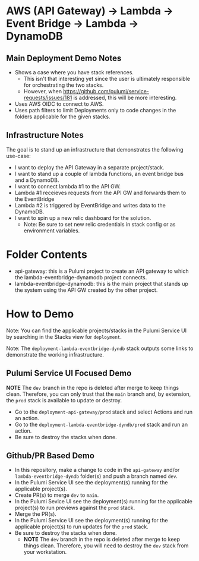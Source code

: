 # AWS (API Gateway) -> Lambda -> Event Bridge -> Lambda -> DynamoDB

## Main Deployment Demo Notes

* Shows a case where you have stack references.
  * This isn't that interesting yet since the user is ultimately responsible for orchestrating the two stacks.
  * However, when https://github.com/pulumi/service-requests/issues/181 is addressed, this will be more interesting.
* Uses AWS OIDC to connect to AWS.
* Uses path filters to limit Deployments only to code changes in the folders applicable for the given stacks.

## Infrastructure Notes

The goal is to stand up an infrastructure that demonstrates the following use-case:

- I want to deploy the API Gateway in a separate project/stack.
- I want to stand up a couple of lambda functions, an event bridge bus and a DynamoDB.
- I want to connect lambda #1 to the API GW.
- Lambda #1 receieves requests from the API GW and forwards them to the EventBridge
- Lambda #2 is triggered by EventBridge and writes data to the DynamoDB.
- I want to spin up a new relic dashboard for the solution.
  - Note: Be sure to set new relic credentials in stack config or as environment variables.

# Folder Contents

- api-gateway: this is a Pulumi project to create an API gateway to which the lambda-eventbridge-dynamodb project connects. 
- lambda-eventbridge-dynamodb: this is the main project that stands up the system using the API GW created by the other project.

# How to Demo

Note: You can find the applicable projects/stacks in the Pulumi Service UI by searching in the Stacks view for `deployment`.

Note: The `deployment-lambda-eventbridge-dyndb` stack outputs some links to demonstrate the working infrastructure.

## Pulumi Service UI Focused Demo

**NOTE** The `dev` branch in the repo is deleted after merge to keep things clean. Therefore, you can only trust that the `main` branch and, by extension, the `prod` stack is available to update or destroy.

* Go to the `deployment-api-gateway/prod` stack and select Actions and run an action.
* Go to the `deployment-lambda-eventbridge-dyndb/prod` stack and run an action.
* Be sure to destroy the stacks when done.

## Github/PR Based Demo

* In this repository, make a change to code in the `api-gateway` and/or `lambda-eventbridge-dyndb` folder(s) and push a branch named `dev`.
* In the Pulumi Service UI see the deployment(s) running for the applicable project(s).
* Create PR(s) to merge `dev` to `main`.
* In the Pulumi Sevice UI see the deployment(s) running for the applicable project(s) to run previews against the `prod` stack.
* Merge the PR(s).
* In the Pulumi Service UI see the deployment(s) running for the applicable project(s) to run updates for the `prod` stack.
* Be sure to destroy the stacks when done.
  * **NOTE** The `dev` branch in the repo is deleted after merge to keep things clean. Therefore, you will need to destroy the `dev` stack from your workstation.


